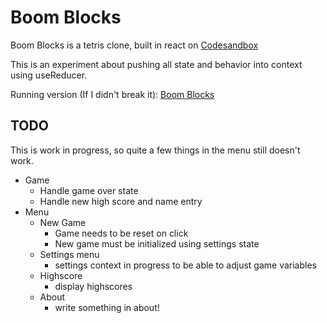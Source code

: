 # Boom Blocks

Boom Blocks is a tetris clone, built in react on [Codesandbox](http://codesandbox.io)

This is an experiment about pushing all state and behavior into context using useReducer.

Running version (If I didn't break it): [Boom Blocks](https://9c18f.csb.app/)

## TODO

This is work in progress, so quite a few things in the menu still doesn't work.

- Game
  - Handle game over state
  - Handle new high score and name entry
- Menu
  - New Game
    - Game needs to be reset on click
    - New game must be initialized using settings state
  - Settings menu
    - settings context in progress to be able to adjust game variables
  - Highscore
    - display highscores
  - About
    - write something in about!

